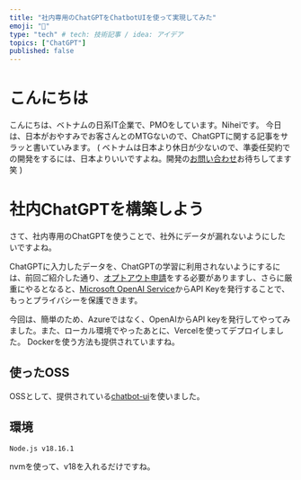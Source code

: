 ```yaml
---
title: "社内専用のChatGPTをChatbotUIを使って実現してみた"
emoji: "👻"
type: "tech" # tech: 技術記事 / idea: アイデア
topics: ["ChatGPT"]
published: false
---
```


# こんにちは
こんにちは、ベトナムの日系IT企業で、PMOをしています。Niheiです。
今日は、日本がおやすみでお客さんとのMTGないので、ChatGPTに関する記事をサラッと書いていみます。
( ベトナムは日本より休日が少ないので、準委任契約での開発をするには、日本よりいいですよね。開発の[お問い合わせ](https://www.vitalify.asia/)お待ちしてます 笑 )

# 社内ChatGPTを構築しよう
さて、社内専用のChatGPTを使うことで、社外にデータが漏れないようにしたいですよね。

ChatGPTに入力したデータを、ChatGPTの学習に利用されないようにするには、前回ご紹介した通り、[オプトアウト申請](https://zenn.dev/vfa/articles/7b18deeb385e41)をする必要がありますし、さらに厳重にやるとなると、[Microsoft OpenAI Service](https://azure.microsoft.com/en-us/products/cognitive-services/openai-service)からAPI Keyを発行することで、もっとプライバシーを保護できます。

今回は、簡単のため、Azureではなく、OpenAIからAPI keyを発行してやってみました。また、ローカル環境でやったあとに、Vercelを使ってデプロイしました。
Dockerを使う方法も提供されていますね。

## 使ったOSS

OSSとして、提供されている[chatbot-ui](https://github.com/mckaywrigley/chatbot-ui)を使いました。

## 環境
```
Node.js v18.16.1
```

nvmを使って、v18を入れるだけですね。